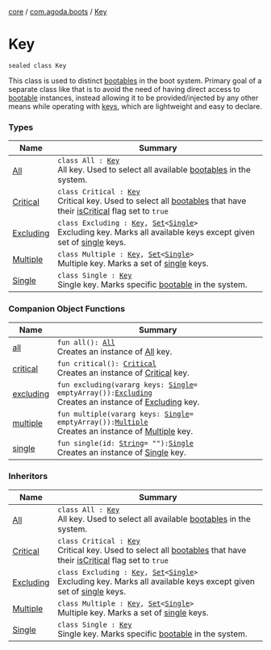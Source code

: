[core](../../index.md) / [com.agoda.boots](../index.md) / [Key](./index.md)

# Key

`sealed class Key`

This class is used to distinct [bootables](../-bootable/index.md) in the boot system.
Primary goal of a separate class like that is to avoid the need of having
direct access to [bootable](../-bootable/index.md) instances, instead allowing it to be provided/injected
by any other means while operating with [keys](./index.md), which are lightweight and easy to declare.

### Types

| Name | Summary |
|---|---|
| [All](-all/index.md) | `class All : `[`Key`](./index.md)<br>All key. Used to select all available [bootables](../-bootable/index.md) in the system. |
| [Critical](-critical/index.md) | `class Critical : `[`Key`](./index.md)<br>Critical key. Used to select all [bootables](../-bootable/index.md) that have their [isCritical](../-bootable/is-critical.md) flag set to `true` |
| [Excluding](-excluding/index.md) | `class Excluding : `[`Key`](./index.md)`, `[`Set`](https://kotlinlang.org/api/latest/jvm/stdlib/kotlin.collections/-set/index.html)`<`[`Single`](-single/index.md)`>`<br>Excluding key. Marks all available keys except given set of [single](-single/index.md) keys. |
| [Multiple](-multiple/index.md) | `class Multiple : `[`Key`](./index.md)`, `[`Set`](https://kotlinlang.org/api/latest/jvm/stdlib/kotlin.collections/-set/index.html)`<`[`Single`](-single/index.md)`>`<br>Multiple key. Marks a set of [single](-single/index.md) keys. |
| [Single](-single/index.md) | `class Single : `[`Key`](./index.md)<br>Single key. Marks specific [bootable](../-bootable/index.md) in the system. |

### Companion Object Functions

| Name | Summary |
|---|---|
| [all](all.md) | `fun all(): `[`All`](-all/index.md)<br>Creates an instance of [All](-all/index.md) key. |
| [critical](critical.md) | `fun critical(): `[`Critical`](-critical/index.md)<br>Creates an instance of [Critical](-critical/index.md) key. |
| [excluding](excluding.md) | `fun excluding(vararg keys: `[`Single`](-single/index.md)` = emptyArray()): `[`Excluding`](-excluding/index.md)<br>Creates an instance of [Excluding](-excluding/index.md) key. |
| [multiple](multiple.md) | `fun multiple(vararg keys: `[`Single`](-single/index.md)` = emptyArray()): `[`Multiple`](-multiple/index.md)<br>Creates an instance of [Multiple](-multiple/index.md) key. |
| [single](single.md) | `fun single(id: `[`String`](https://kotlinlang.org/api/latest/jvm/stdlib/kotlin/-string/index.html)` = ""): `[`Single`](-single/index.md)<br>Creates an instance of [Single](-single/index.md) key. |

### Inheritors

| Name | Summary |
|---|---|
| [All](-all/index.md) | `class All : `[`Key`](./index.md)<br>All key. Used to select all available [bootables](../-bootable/index.md) in the system. |
| [Critical](-critical/index.md) | `class Critical : `[`Key`](./index.md)<br>Critical key. Used to select all [bootables](../-bootable/index.md) that have their [isCritical](../-bootable/is-critical.md) flag set to `true` |
| [Excluding](-excluding/index.md) | `class Excluding : `[`Key`](./index.md)`, `[`Set`](https://kotlinlang.org/api/latest/jvm/stdlib/kotlin.collections/-set/index.html)`<`[`Single`](-single/index.md)`>`<br>Excluding key. Marks all available keys except given set of [single](-single/index.md) keys. |
| [Multiple](-multiple/index.md) | `class Multiple : `[`Key`](./index.md)`, `[`Set`](https://kotlinlang.org/api/latest/jvm/stdlib/kotlin.collections/-set/index.html)`<`[`Single`](-single/index.md)`>`<br>Multiple key. Marks a set of [single](-single/index.md) keys. |
| [Single](-single/index.md) | `class Single : `[`Key`](./index.md)<br>Single key. Marks specific [bootable](../-bootable/index.md) in the system. |

